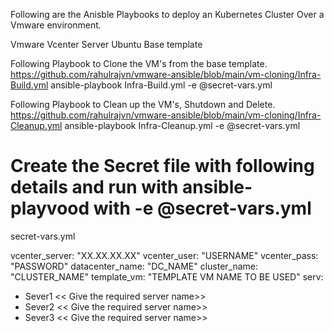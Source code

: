 Following are the Anisble Playbooks to deploy an Kubernetes Cluster Over a Vmware environment. 

Vmware Vcenter Server
Ubuntu Base template 

Following Playbook to Clone the VM's from the base template.
https://github.com/rahulrajvn/vmware-ansible/blob/main/vm-cloning/Infra-Build.yml
 ansible-playbook Infra-Build.yml -e @secret-vars.yml


Following Playbook to Clean up the VM's, Shutdown and Delete. 
https://github.com/rahulrajvn/vmware-ansible/blob/main/vm-cloning/Infra-Cleanup.yml
 ansible-playbook Infra-Cleanup.yml -e @secret-vars.yml


Create the Secret file with following details and run with ansible-playvood with -e @secret-vars.yml
==
secret-vars.yml

vcenter_server: "XX.XX.XX.XX"
vcenter_user: "USERNAME"
vcenter_pass: "PASSWORD"
datacenter_name: "DC_NAME"
cluster_name: "CLUSTER_NAME"
template_vm:  "TEMPLATE VM NAME TO BE USED"
serv:
  - Sever1 << Give the required server name>>
  - Sever2 << Give the required server name>>
  - Sever3 << Give the required server name>>


